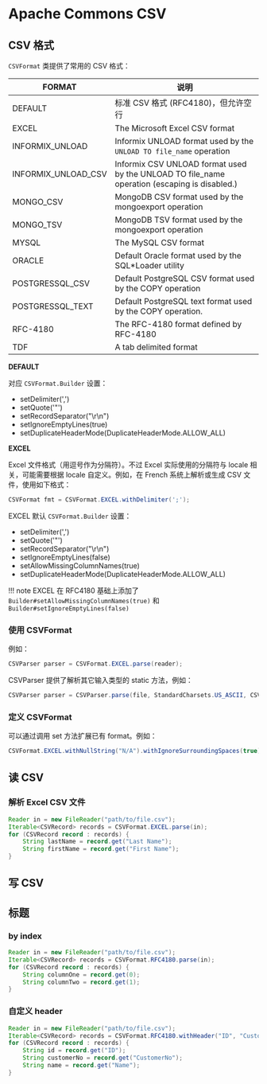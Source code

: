 # Apache Commons CSV

## CSV 格式

`CSVFormat` 类提供了常用的 CSV 格式：

|FORMAT|说明|
|---|---|
|DEFAULT|标准 CSV 格式 (RFC4180)，但允许空行|
|EXCEL|The Microsoft Excel CSV format|
|INFORMIX_UNLOAD|Informix UNLOAD format used by the `UNLOAD TO file_name` operation|
|INFORMIX_UNLOAD_CSV|Informix CSV UNLOAD format used by the UNLOAD TO file_name operation (escaping is disabled.)|
|MONGO_CSV|MongoDB CSV format used by the mongoexport operation|
|MONGO_TSV|MongoDB TSV format used by the mongoexport operation|
|MYSQL|The MySQL CSV format|
|ORACLE|Default Oracle format used by the SQL*Loader utility|
|POSTGRESSQL_CSV|Default PostgreSQL CSV format used by the COPY operation|
|POSTGRESSQL_TEXT|Default PostgreSQL text format used by the COPY operation.
|RFC-4180|The RFC-4180 format defined by RFC-4180|
|TDF|A tab delimited format|

**DEFAULT**

对应 `CSVFormat.Builder` 设置：

- setDelimiter(',')
- setQuote('"')
- setRecordSeparator("\r\n")
- setIgnoreEmptyLines(true)
- setDuplicateHeaderMode(DuplicateHeaderMode.ALLOW_ALL)

**EXCEL**

Excel 文件格式（用逗号作为分隔符）。不过 Excel 实际使用的分隔符与 locale 相关，可能需要根据 locale 自定义。例如，在 French 系统上解析或生成 CSV 文件，使用如下格式：

```java
CSVFormat fmt = CSVFormat.EXCEL.withDelimiter(';');
```  
  
EXCEL 默认 `CSVFormat.Builder` 设置：

- setDelimiter(',')
- setQuote('"')
- setRecordSeparator("\r\n")
- setIgnoreEmptyLines(false)
- setAllowMissingColumnNames(true)
- setDuplicateHeaderMode(DuplicateHeaderMode.ALLOW_ALL)

!!! note
    EXCEL 在 RFC4180 基础上添加了 `Builder#setAllowMissingColumnNames(true)` 和 `Builder#setIgnoreEmptyLines(false)`

### 使用 CSVFormat

例如：

```java
CSVParser parser = CSVFormat.EXCEL.parse(reader);
```

CSVParser 提供了解析其它输入类型的 static 方法，例如：

```java
CSVParser parser = CSVParser.parse(file, StandardCharsets.US_ASCII, CSVFormat.EXCEL);
```

### 定义 CSVFormat

可以通过调用 set 方法扩展已有 format。例如：

```java
CSVFormat.EXCEL.withNullString("N/A").withIgnoreSurroundingSpaces(true);
```



## 读 CSV



### 解析 Excel CSV 文件

```java
Reader in = new FileReader("path/to/file.csv");
Iterable<CSVRecord> records = CSVFormat.EXCEL.parse(in);
for (CSVRecord record : records) {
    String lastName = record.get("Last Name");
    String firstName = record.get("First Name");
}
```

## 写 CSV



## 标题

### by index

```java
Reader in = new FileReader("path/to/file.csv");
Iterable<CSVRecord> records = CSVFormat.RFC4180.parse(in);
for (CSVRecord record : records) {
    String columnOne = record.get(0);
    String columnTwo = record.get(1);
}
```

### 自定义 header

```java
Reader in = new FileReader("path/to/file.csv");
Iterable<CSVRecord> records = CSVFormat.RFC4180.withHeader("ID", "CustomerNo", "Name").parse(in);
for (CSVRecord record : records) {
    String id = record.get("ID");
    String customerNo = record.get("CustomerNo");
    String name = record.get("Name");
}
```

